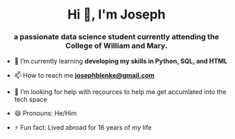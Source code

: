 <h1 align="center">Hi 👋, I'm Joseph</h1>
<h3 align="center">a passionate data science student currently attending the College of William and Mary.</h3>

- 🌱 I’m currently learning **developing my skills in Python, SQL, and HTML**
  
- 📫 How to reach me **josephblenke@gmail.com**
  
- 🤔 I’m looking for help with recources to help me get accumlated into the tech space

- 😄 Pronouns: He/Him
  
- ⚡ Fun fact: Lived abroad for 16 years of my life

